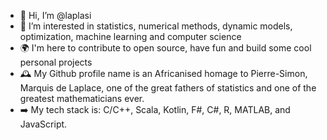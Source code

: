- 👋 Hi, I’m @laplasi
- 👀 I’m interested in statistics, numerical methods, dynamic models, optimization, machine learning and computer science
- 🌍 I'm here to contribute to open source, have fun and build some cool personal projects
- 🕰️ My Github profile name is an Africanised homage to Pierre-Simon, Marquis de Laplace, one of the great fathers of statistics and one of the greatest mathematicians ever.
- ➡️ My tech stack is: C/C++, Scala, Kotlin, F#, C#, R, MATLAB, and JavaScript.

<!---
3fa98571c6571c1fb736a58d8e43e41c4082f88af83802576a839b3f42838671
--->
